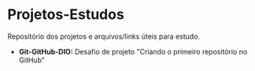 # Projetos-Estudos
Repositório dos projetos e arquivos/links úteis para estudo.
 - **Git-GitHub-DIO:** Desafio de projeto "Criando o primeiro repositório no GitHub"
